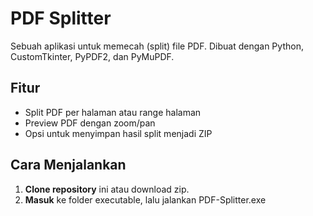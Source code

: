 # PDF Splitter

Sebuah aplikasi untuk memecah (split) file PDF. Dibuat dengan Python, CustomTkinter, PyPDF2, dan PyMuPDF.

## Fitur
- Split PDF per halaman atau range halaman
- Preview PDF dengan zoom/pan
- Opsi untuk menyimpan hasil split menjadi ZIP

## Cara Menjalankan
1. **Clone repository** ini atau download zip.
2. **Masuk** ke folder executable, lalu jalankan PDF-Splitter.exe
